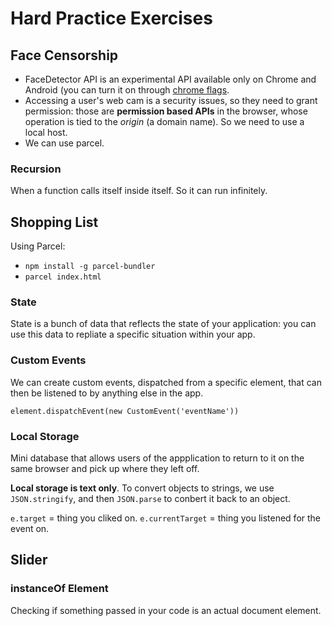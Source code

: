 # Hard Practice Exercises

## Face Censorship

- FaceDetector API is an experimental API available only on Chrome and Android (you can turn it on through [chrome flags](chrome://flags/#enable-experimental-web-platform-features).
- Accessing a user's web cam is a security issues, so they need to grant permission: those are **permission based APIs** in the browser, whose operation is tied to the *origin* (a domain name). So we need to use a local host. 
- We can use parcel. 

### Recursion
When a function calls itself inside itself. So it can run infinitely. 

## Shopping List

Using Parcel:
- `npm install -g parcel-bundler`
- `parcel index.html`

### State
State is a bunch of data that reflects the state of your application: you can use this data to repliate a specific situation within your app. 

### Custom Events
We can create custom events, dispatched from a specific element, that can then be listened to by anything else in the app.

`element.dispatchEvent(new CustomEvent('eventName'))`

### Local Storage
Mini database that allows users of the appplication to return to it on the same browser and pick up where they left off.

**Local storage is text only**. To convert objects to strings, we use `JSON.stringify`, and then `JSON.parse` to conbert it back to an object. 


`e.target` = thing you cliked on. 
`e.currentTarget` = thing you listened for the event on.

## Slider

### instanceOf Element
Checking if something passed in your code is an actual document element. 